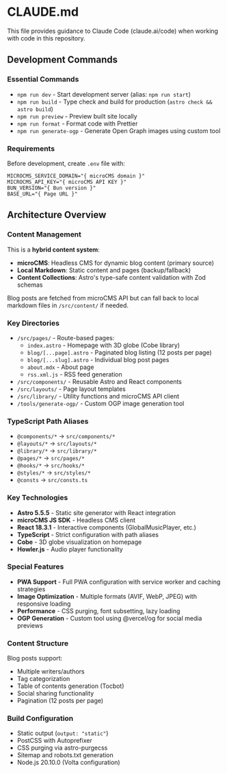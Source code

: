# CLAUDE.md

This file provides guidance to Claude Code (claude.ai/code) when working with code in this repository.

## Development Commands

### Essential Commands
- `npm run dev` - Start development server (alias: `npm run start`)
- `npm run build` - Type check and build for production (`astro check && astro build`)
- `npm run preview` - Preview built site locally
- `npm run format` - Format code with Prettier
- `npm run generate-ogp` - Generate Open Graph images using custom tool

### Requirements
Before development, create `.env` file with:
```env
MICROCMS_SERVICE_DOMAIN="{ microCMS domain }"
MICROCMS_API_KEY="{ microCMS API KEY }"
BUN_VERSION="{ Bun version }"
BASE_URL="{ Page URL }"
```

## Architecture Overview

### Content Management
This is a **hybrid content system**:
- **microCMS**: Headless CMS for dynamic blog content (primary source)
- **Local Markdown**: Static content and pages (backup/fallback)
- **Content Collections**: Astro's type-safe content validation with Zod schemas

Blog posts are fetched from microCMS API but can fall back to local markdown files in `/src/content/` if needed.

### Key Directories
- `/src/pages/` - Route-based pages:
  - `index.astro` - Homepage with 3D globe (Cobe library)
  - `blog/[...page].astro` - Paginated blog listing (12 posts per page)
  - `blog/[...slug].astro` - Individual blog post pages
  - `about.mdx` - About page
  - `rss.xml.js` - RSS feed generation
- `/src/components/` - Reusable Astro and React components
- `/src/layouts/` - Page layout templates
- `/src/library/` - Utility functions and microCMS API client
- `/tools/generate-ogp/` - Custom OGP image generation tool

### TypeScript Path Aliases
- `@components/*` → `src/components/*`
- `@layouts/*` → `src/layouts/*`
- `@library/*` → `src/library/*`
- `@pages/*` → `src/pages/*`
- `@hooks/*` → `src/hooks/*`
- `@styles/*` → `src/styles/*`
- `@consts` → `src/consts.ts`

### Key Technologies
- **Astro 5.5.5** - Static site generator with React integration
- **microCMS JS SDK** - Headless CMS client
- **React 18.3.1** - Interactive components (GlobalMusicPlayer, etc.)
- **TypeScript** - Strict configuration with path aliases
- **Cobe** - 3D globe visualization on homepage
- **Howler.js** - Audio player functionality

### Special Features
- **PWA Support** - Full PWA configuration with service worker and caching strategies
- **Image Optimization** - Multiple formats (AVIF, WebP, JPEG) with responsive loading
- **Performance** - CSS purging, font subsetting, lazy loading
- **OGP Generation** - Custom tool using @vercel/og for social media previews

### Content Structure
Blog posts support:
- Multiple writers/authors
- Tag categorization  
- Table of contents generation (Tocbot)
- Social sharing functionality
- Pagination (12 posts per page)

### Build Configuration
- Static output (`output: "static"`)
- PostCSS with Autoprefixer
- CSS purging via astro-purgecss
- Sitemap and robots.txt generation
- Node.js 20.10.0 (Volta configuration)